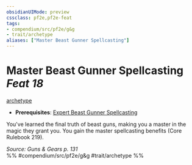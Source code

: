 ```yaml
---
obsidianUIMode: preview
cssclass: pf2e,pf2e-feat
tags:
- compendium/src/pf2e/g&g
- trait/archetype
aliases: ["Master Beast Gunner Spellcasting"]
---
```

# Master Beast Gunner Spellcasting  *Feat 18*  
[archetype](rules/traits/archetype.md "Archetype Feat Trait")  

- **Prerequisites**: [Expert Beast Gunner Spellcasting](compendium/feats/expert-beast-gunner-spellcasting-g-g.md)

You've learned the final truth of beast guns, making you a master in the magic they grant you. You gain the master spellcasting benefits (Core Rulebook 219).

*Source: Guns & Gears p. 131*  
%% #compendium/src/pf2e/g&g #trait/archetype %%